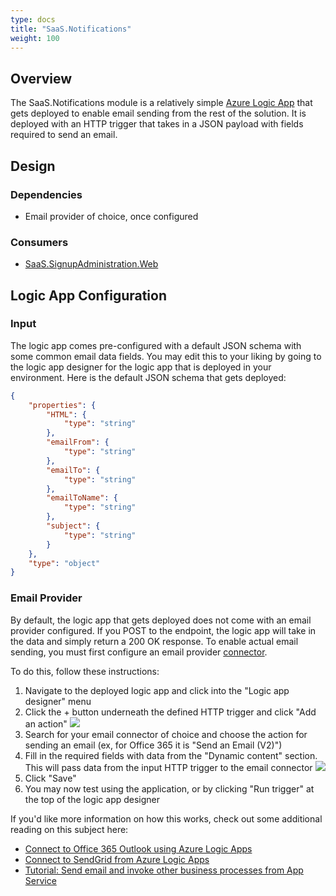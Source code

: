 ```yaml
---
type: docs
title: "SaaS.Notifications"
weight: 100
---
```


## Overview

The SaaS.Notifications module is a relatively simple [Azure Logic App](https://docs.microsoft.com/en-us/azure/logic-apps/logic-apps-overview) that gets deployed to enable email sending from the rest of the solution. It is deployed with an HTTP trigger that takes in a JSON payload with fields required to send an email.

## Design
### Dependencies

- Email provider of choice, once configured
### Consumers

- [SaaS.SignupAdministration.Web](../signup-administration)

## Logic App Configuration

### Input
The logic app comes pre-configured with a default JSON schema with some common email data fields. You may edit this to your liking by going to the logic app designer for the logic app that is deployed in your environment. Here is the default JSON schema that gets deployed: 

```json
{
    "properties": {
        "HTML": {
            "type": "string"
        },
        "emailFrom": {
            "type": "string"
        },
        "emailTo": {
            "type": "string"
        },
        "emailToName": {
            "type": "string"
        },
        "subject": {
            "type": "string"
        }
    },
    "type": "object"
}
```

### Email Provider
By default, the logic app that gets deployed does not come with an email provider configured. If you POST to the endpoint, the logic app will take in the data and simply return a 200 OK response. To enable actual email sending, you must first configure an email provider [connector](https://docs.microsoft.com/en-us/connectors/connector-reference/connector-reference-logicapps-connectors).

To do this, follow these instructions:
1. Navigate to the deployed logic app and click into the "Logic app designer" menu
2. Click the + button underneath the defined HTTP trigger and click "Add an action"
![](/azure-saas/images/logic-app-1.png)
3. Search for your email connector of choice and choose the action for sending an email (ex, for Office 365 it is "Send an Email (V2)")
4. Fill in the required fields with data from the "Dynamic content" section. This will pass data from the input HTTP trigger to the email connector
![](/azure-saas/images/logic-app-2.png)
5. Click "Save"
6. You may now test using the application, or by clicking "Run trigger" at the top of the logic app designer


If you'd like more information on how this works, check out some additional reading on this subject here: 

- [Connect to Office 365 Outlook using Azure Logic Apps](https://docs.microsoft.com/en-us/azure/connectors/connectors-create-api-office365-outlook)
- [Connect to SendGrid from Azure Logic Apps](https://docs.microsoft.com/en-us/azure/connectors/connectors-create-api-office365-outlook)
- [Tutorial: Send email and invoke other business processes from App Service](https://docs.microsoft.com/en-us/azure/app-service/tutorial-send-email?tabs=dotnet)